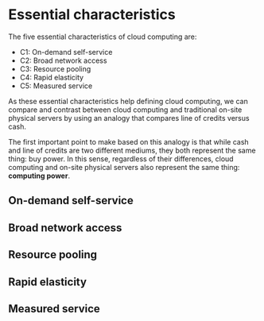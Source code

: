 # Essential characteristics

The five essential characteristics of cloud computing are:
- C1: On-demand self-service
- C2: Broad network access
- C3: Resource pooling
- C4: Rapid elasticity
- C5: Measured service

As these essential characteristics help defining cloud computing, we 
can compare and contrast between cloud computing and traditional on-site 
physical servers by using an analogy that compares line of credits versus 
cash. 

The first important point to make based on this analogy is that while 
cash and line of credits are two different mediums, they both 
represent the same thing: buy power. In this sense, regardless of their 
differences, cloud computing and on-site physical servers also represent 
the same thing: **computing power**. 

## On-demand self-service

## Broad network access

## Resource pooling


## Rapid elasticity

## Measured service